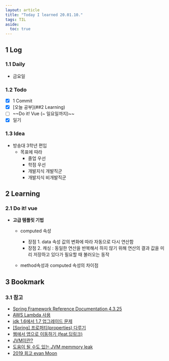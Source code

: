 ```yaml
---
layout: article
title: "Today I learned 20.01.10."
tags: TIL
aside:
  toc: true
---
```


## 1 Log

### 1.1 Daily

- 금요일

  


### 1.2 Todo

- [x] 1 Commit
- [x] [오늘 공부](##2 Learning)
- [ ] ~~Do it! Vue (~ 일요일까지)~~
- [x] 일기

### 1.3 Idea

- 방송대 3학년 편입
  - 목표에 따라
    - 졸업 우선
    - 학점 우선
    - 개발지식 개발직군
    - 개발지식 비개발직군




## 2 Learning

### 2.1 Do it! vue

- **고급 템플릿 기법**

  - computed 속성
    - 장점 1. data 속성 값의 변화에 따라 자동으로 다시 연산함
    - 장점 2. 캐싱 : 동일한 연산을 반복해서 하지 않기 위해 연산의 결과 값을 미리 저장하고 있다가 필요할 때 불러오는 동작
    
  - method속성과 computed 속성의 차이점
    
    


## 3 Bookmark
### 3.1 참고

- [Spring Framework Reference Documentation 4.3.25](https://docs.spring.io/spring/docs/4.3.25.RELEASE/spring-framework-reference/htmlsingle/)
- [AWS Lambda 사용](https://aws.amazon.com/ko/getting-started/tutorials/run-serverless-code/)
- [jdk 1.6에서 1.7 업그레이드 문제](https://okky.kr/article/277588)
- [[Spring] 프로퍼티(properties) 다루기](https://cornswrold.tistory.com/95)
- [웹에서 앱으로 이동하기 (feat.딥링크)](https://feel5ny.github.io/2019/09/22/Communication_001/)
- [JVM이란?](https://asfirstalways.tistory.com/158)
- [도움이 될 수도 있는 JVM memmory leak](http://woowabros.github.io/tools/2019/05/24/jvm_memory_leak.html)
- [2019 회고 evan Moon](https://evan-moon.github.io/2019/12/22/2019-retrospective/)